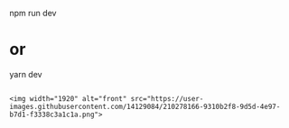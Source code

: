 
npm run dev
# or
yarn dev
```

<img width="1920" alt="front" src="https://user-images.githubusercontent.com/14129084/210278166-9310b2f8-9d5d-4e97-b7d1-f3338c3a1c1a.png">
